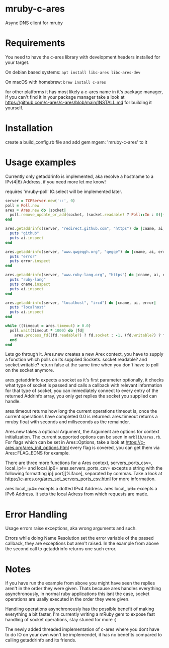 # mruby-c-ares
Async DNS client for mruby

Requirements
============
You need to have the c-ares library with development headers installed for your target.

On debian based systems: ```apt install libc-ares libc-ares-dev```

On macOS with homebrew: ```brew install c-ares```

for other platforms it has most likely a c-ares name in it's package manager, if you can't find it in your package manager take a look at https://github.com/c-ares/c-ares/blob/main/INSTALL.md for building it yourself.

Installation
============
create a build_config.rb file and add gem mgem: 'mruby-c-ares' to it

Usage examples
==============

Currently only getaddrinfo is implemented, aka resolve a hostname to a IPv(4|6) Address, if you need more let me know!

requires 'mruby-poll' IO.select will be implemented later.
```ruby
server = TCPServer.new('::', 0)
poll = Poll.new
ares = Ares.new do |socket|
  poll.remove_update_or_add(socket, (socket.readable? ? Poll::In : 0)|(socket.writable? ? Poll::Out : 0))
end

ares.getaddrinfo(server, "redirect.github.com", "https") do |cname, ai, error|
  puts "github"
  puts ai.inspect
end

ares.getaddrinfo(server, "www.qwgeqgh.org", "qegqe") do |cname, ai, error|
  puts "error"
  puts error.inspect
end

ares.getaddrinfo(server, "www.ruby-lang.org", "https") do |cname, ai, error|
  puts "ruby-lang"
  puts cname.inspect
  puts ai.inspect
end

ares.getaddrinfo(server, "localhost", "ircd") do |cname, ai, error|
  puts "localhost"
  puts ai.inspect
end

while ((timeout = ares.timeout) > 0.0)
  poll.wait(timeout * 1000) do |fd|
    ares.process_fd((fd.readable?) ? fd.socket : -1, (fd.writable?) ? fd.socket : -1)
  end
end
```

Lets go through it.
Ares.new creates a new Arex context, you have to supply a function which polls on its supplied Sockets.
socket.readable? and socket.writable? return false at the same time when you don't have to poll on the socket anymore.

ares.getaddrinfo expects a socket as it's first parameter optionally, it checks what type of socket is passed and calls a callback with relevant information for that type of socket, you can immediately connect to every entry of the returned Addrinfo array, you only get replies the socket you supplied can handle.

ares.timeout returns how long the current operations timeout is, once the current operations have completed 0.0 is returned.
ares.timeout returns a mruby float with seconds and miliseconds as the remainder.

Ares.new takes a optional Argument, the Argument are options for context initialization.
The current supported options can be seen in ```mrblib/ares.rb```.
For flags which can be set in Ares::Options, take a look at https://c-ares.org/ares_init_options.html
every flag is covered, you can get them via Ares::FLAG_EDNS for example.

There are three more functions for a Ares context, servers_ports_csv=, local_ip4= and local_ip6=
ares.servers_ports_csv= excepts a string with the following formatting ip[:port][%iface], separated by commas.
Take a look at https://c-ares.org/ares_set_servers_ports_csv.html for more information.

ares.local_ip4= excepts a dotted IPv4 Address. ares.local_ip6= excepts a IPv6 Address.
It sets the local Adress from which requests are made.

Error Handling
==============
Usage errors raise exceptions, aka wrong arguments and such.

Errors while doing Name Resolution set the error variable of the passed callback, they are exceptions but aren't raised.
In the example from above the second call to getaddrinfo returns one such error.

Notes
=====

If you have run the example from above you might have seen the replies aren't in the order they were given.
Thats because ares handles everything asynchronously, in normal ruby applications this isnt the case, socket operations are usally executed in the order they were given.

Handling operations asynchronously has the possible benefit of making everything a bit faster, I'm currently writing a mRuby gem to expose fast handling of socket operations, stay stuned for more :)

The newly added threaded implementation of c-ares where you dont have to do IO on your own won't be implemendet, it has no benefits compared to calling getaddrinfo and its friends.